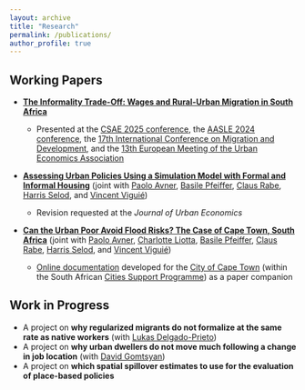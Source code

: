 ```yaml
---
layout: archive
title: "Research"
permalink: /publications/
author_profile: true
---
```



## Working Papers

- [**The Informality Trade-Off: Wages and Rural-Urban Migration in South Africa**](https://tlmonnier.github.io/files/Monnier_InformalMigration.pdf)
	- Presented at the [CSAE 2025 conference](https://www.csae.ox.ac.uk/csae-conference-2025), the [AASLE 2024 conference](https://www.aasle.org/bangkok-conference-info), the [17th International Conference on Migration and Development](https://www.bolognaconventionbureau.it/en/events/17th-international-conference-on-migrati/), and the [13th European Meeting of the Urban Economics Association](https://urbaneconomics.org/meetings/emuea2024/)


- [**Assessing Urban Policies Using a Simulation Model with Formal and Informal Housing**](https://tlmonnier.github.io/files/Monnier_InformalHousing.pdf) (joint with [Paolo Avner](https://blogs.worldbank.org/team/paolo-avner), [Basile Pfeiffer](https://www.linkedin.com/in/basile-pfeiffer-3a630986?originalSubdomain=fr), [Claus Rabe](https://www.linkedin.com/in/claus-rabe-ba099119/?originalSubdomain=za), [Harris Selod](https://sites.google.com/site/hselod/), and [Vincent Viguié](https://www.vincentviguie.com/))
	- Revision requested at the *Journal of Urban Economics*


- [**Can the Urban Poor Avoid Flood Risks? The Case of Cape Town, South Africa**](https://tlmonnier.github.io/files/Monnier_InformalFloods.pdf) (joint with [Paolo Avner](https://blogs.worldbank.org/team/paolo-avner), [Charlotte Liotta](https://www.centre-cired.fr/charlotte-liotta/), [Basile Pfeiffer](https://www.linkedin.com/in/basile-pfeiffer-3a630986?originalSubdomain=fr), [Claus Rabe](https://www.linkedin.com/in/claus-rabe-ba099119/?originalSubdomain=za), [Harris Selod](https://sites.google.com/site/hselod/), and [Vincent Viguié](https://www.vincentviguie.com/)) 
	- [Online documentation](https://cired.github.io/cape_town_NEDUM_Python/) developed for the [City of Cape Town](https://www.capetown.gov.za/) (within the South African [Cities Support Programme](https://csp.treasury.gov.za/)) as a paper companion
	

## Work in Progress

- A project on **why regularized migrants do not formalize at the same rate as native workers** (with [Lukas Delgado-Prieto](https://ludelgad.github.io/))
- A project on **why urban dwellers do not move much following a change in job location** (with [David Gomtsyan](https://dgomtsyan.weebly.com/))
- A project on **which spatial spillover estimates to use for the evaluation of place-based policies**
